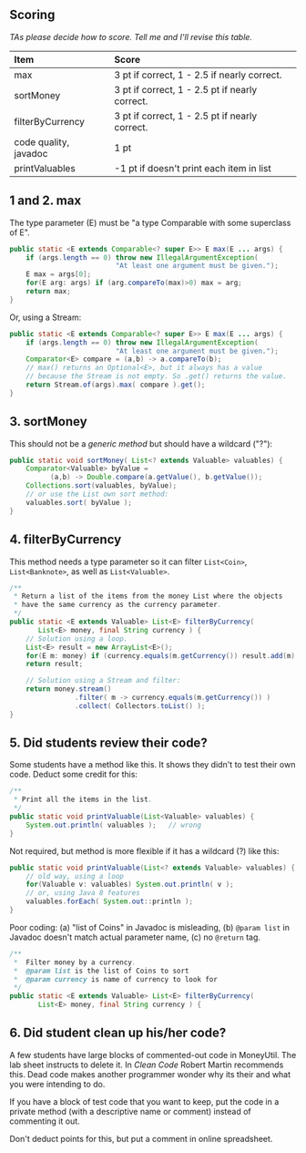 ## Scoring

*TAs please decide how to score.  Tell me and I'll revise this table.*

| Item   | Score |
|:-------|:-----------|
| max    | 3 pt if correct, 1 - 2.5 if nearly correct. |
| sortMoney | 3 pt if correct, 1 - 2.5 pt if nearly correct. |
| filterByCurrency | 3 pt if correct, 1 - 2.5 pt if nearly correct. |
| code quality, javadoc | 1 pt       | 
| printValuables | -1 pt if doesn't print each item in list  | 
  
## 1 and 2. max 

The type parameter (E) must be "a type Comparable with some superclass of E".

```java
public static <E extends Comparable<? super E>> E max(E ... args) {
    if (args.length == 0) throw new IllegalArgumentException(
                          "At least one argument must be given.");
    E max = args[0];
    for(E arg: args) if (arg.compareTo(max)>0) max = arg;
    return max;
}
```
Or, using a Stream:
```java
public static <E extends Comparable<? super E>> E max(E ... args) {
    if (args.length == 0) throw new IllegalArgumentException(
                          "At least one argument must be given.");
    Comparator<E> compare = (a,b) -> a.compareTo(b);
    // max() returns an Optional<E>, but it always has a value
    // because the Stream is not empty. So .get() returns the value.
    return Stream.of(args).max( compare ).get();
}
```

## 3. sortMoney

This should not be a *generic method* but should have a wildcard ("?"):
```java
public static void sortMoney( List<? extends Valuable> valuables) {
    Comparator<Valuable> byValue = 
          (a,b) -> Double.compare(a.getValue(), b.getValue());
    Collections.sort(valuables, byValue);
    // or use the List own sort method:
    valuables.sort( byValue );
}
```

## 4. filterByCurrency

This method needs a type parameter so it can filter `List<Coin>`,
`List<Banknote>`, as well as `List<Valuable>`.

```java
/**
 * Return a list of the items from the money List where the objects
 * have the same currency as the currency parameter.
 */
public static <E extends Valuable> List<E> filterByCurrency(
       List<E> money, final String currency ) {
    // Solution using a loop.
    List<E> result = new ArrayList<E>();
    for(E m: money) if (currency.equals(m.getCurrency()) result.add(m);
    return result;

    // Solution using a Stream and filter:
    return money.stream()
                .filter( m -> currency.equals(m.getCurrency()) )
                .collect( Collectors.toList() );
}
```

## 5. Did students review their code?

Some students have a method like this.  It shows they didn't
to test their own code.  Deduct some credit for this:

```java
/**
 * Print all the items in the list.
 */
public static void printValuable(List<Valuable> valuables) {
    System.out.println( valuables );   // wrong
}
```

Not required, but method is more flexible if it has a wildcard (?) like this:

```java
public static void printValuable(List<? extends Valuable> valuables) {
    // old way, using a loop
    for(Valuable v: valuables) System.out.println( v );
    // or, using Java 8 features
    valuables.forEach( System.out::println );
}
```

Poor coding: (a) "list of Coins" in Javadoc is misleading, (b) `@param list` in Javadoc doesn't match actual parameter name, (c) no `@return` tag.
```java
/**
 *  Filter money by a currency.
 *  @param list is the list of Coins to sort
 *  @param currency is name of currency to look for
 */
public static <E extends Valuable> List<E> filterByCurrency(
       List<E> money, final String currency ) {
```

## 6. Did student clean up his/her code?

A few students have large blocks of commented-out code in MoneyUtil.
The lab sheet instructs to delete it.  In *Clean Code* Robert Martin
recommends this. Dead code makes another programmer wonder why its
their and what you were intending to do. 

If you have a block of test code that you want to keep,
put the code in a private method (with a descriptive name or comment) 
instead of commenting it out.

Don't deduct points for this, but put a comment in online spreadsheet.

